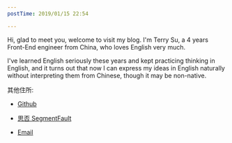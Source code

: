 ```yaml
---
postTime: 2019/01/15 22:54

---
```

Hi, glad to meet you, welcome to visit my blog. I'm Terry Su, a 4 years Front-End engineer from China, who loves English very much.

I've learned English seriously these years and kept practicing thinking in English, and it turns out that now I can express my ideas in English naturally without interpreting them from Chinese, though it may be non-native.



其他住所:
* [Github](https://github.com/Terry-Su)

* [思否 SegmentFault](https://segmentfault.com/u/terry_su)

* [Email](theterrysu@163.com)